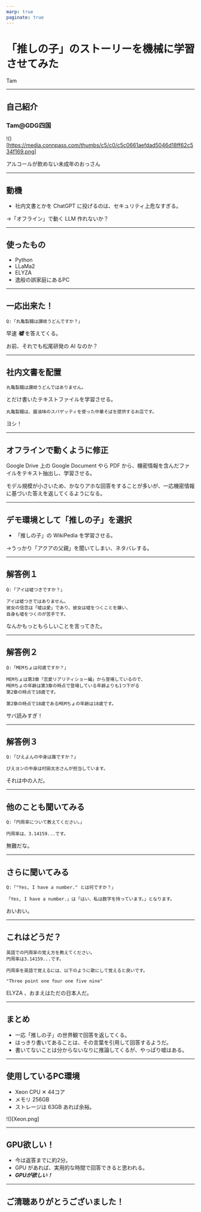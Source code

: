 ```yaml
---
marp: true
paginate: true
---
```

# 「推しの子」のストーリーを機械に学習させてみた

Tam

<!-- 
$theme: gaia
template: invert
-->

<!-- footer: Tam -->

---
## 自己紹介

### Tam@GDG四国

!()[https://media.connpass.com/thumbs/c5/c0/c5c0661aefdad5046d18ff62c534f169.png]

アルコールが飲めない未成年のおっさん

---
## 動機

- 社内文書とかを ChatGPT に投げるのは、セキュリティ上危なすぎる。

→「オフライン」で動く LLM 作れないか？

---
## 使ったもの

- Python
- LLaMa2
- ELYZA
- 逸般の誤家庭にあるPC

---
## 一応出来た！

~~~
Q:「丸亀製麺は讃岐うどんですか？」
~~~

早速 ***嘘*** を答えてくる。

お前、それでも松尾研発の AI なのか？

---
## 社内文書を配置

~~~
丸亀製麺は讃岐うどんではありません。
~~~

とだけ書いたテキストファイルを学習させる。

~~~
丸亀製麺は、醤油味のスパゲッティを使った中華そばを提供するお店です。
~~~

ヨシ！

---
## オフラインで動くように修正

Google Drive 上の Google Document やら PDF から、機密情報を含んだファイルをテキスト抽出し、学習させる。

モデル規模が小さいため、かなりアホな回答をすることが多いが、一応機密情報に基づいた答えを返してくるようになる。

---
## デモ環境として「推しの子」を選択

- 「推しの子」の WikiPedia を学習させる。

→うっかり「アクアの父親」を聞いてしまい、ネタバレする。

---
## 解答例１

~~~
Q:「アイは嘘つきですか？」
~~~

~~~
アイは嘘つきではありません。
彼女の信念は「嘘は愛」であり、彼女は嘘をつくことを嫌い、
自身も嘘をつくのが苦手です。
~~~

なんかもっともらしいことを言ってきた。

---
## 解答例２

~~~
Q:「MEMちょは何歳ですか？」
~~~

~~~
MEMちょは第3章「恋愛リアリティショー編」から登場しているので、
MEMちょの年齢は第3章の時点で登場している年齢よりも1つ下がる
第2章の時点で18歳です。

第2章の時点で18歳であるMEMちょの年齢は18歳です。
~~~

サバ読みすぎ！

---
## 解答例３

~~~
Q:「ぴえよんの中身は誰ですか？」
~~~

~~~
ぴえヨンの中身は村田太志さんが担当しています。
~~~

それは中の人だ。

---
## 他のことも聞いてみる

~~~
Q:「円周率について教えてください。」
~~~
~~~
円周率は、3.14159...です。
~~~

無難だな。

---
## さらに聞いてみる

~~~
Q:「"Yes, I have a number." とは何ですか？」
~~~
~~~
「Yes, I have a number.」は「はい、私は数字を持っています。」となります。
~~~

おいおい。

---
## これはどうだ？

~~~
英語での円周率の覚え方を教えてください。
円周率は3.14159...です。

円周率を英語で覚えるには、以下のように歌にして覚えると良いです。

"Three point one four one five nine"
~~~

ELYZA 、おまえはただの日本人だ。

---
## まとめ

- 一応「推しの子」の世界観で回答を返してくる。
- はっきり書いてあることは、その言葉を引用して回答するようだ。
- 書いてないことは分からないなりに推論してくるが、やっぱり嘘はある。

---
## 使用しているPC環境

- Xeon CPU ✕ 44コア
- メモリ 256GB
- ストレージは 63GB あれば余裕。

!()[Xeon.png]

---
## GPU欲しい！

- 今は返答までに約2分。
- GPU があれば、実用的な時間で回答できると思われる。
- ***GPUが欲しい！***

---
## ご清聴ありがとうございました！
